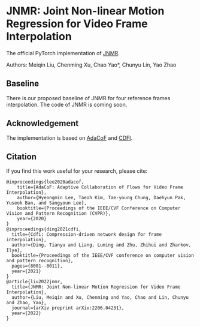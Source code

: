 # JNMR: Joint Non-linear Motion Regression for Video Frame Interpolation

The official PyTorch implementation of [JNMR](https://ieeexplore.ieee.org/abstract/document/10255610).

Authors: Meiqin Liu, Chenming Xu, Chao Yao*, Chunyu Lin, Yao Zhao

## Baseline

There is our proposed baseline of JNMR for four reference frames interpolation. The code of JNMR is coming soon.

## Acknowledgement

The implementation is based on [AdaCoF](https://github.com/HyeongminLEE/AdaCoF-pytorch) and [CDFI](https://github.com/tding1/CDFI).

## Citation

If you find this work useful for your research, please cite:
```
@inproceedings{lee2020adacof,
    title={AdaCoF: Adaptive Collaboration of Flows for Video Frame Interpolation},
    author={Hyeongmin Lee, Taeoh Kim, Tae-young Chung, Daehyun Pak, Yuseok Ban, and Sangyoun Lee},
    booktitle={Proceedings of the IEEE/CVF Conference on Computer Vision and Pattern Recognition (CVPR)},
    year={2020}
}
@inproceedings{ding2021cdfi,
  title={Cdfi: Compression-driven network design for frame interpolation},
  author={Ding, Tianyu and Liang, Luming and Zhu, Zhihui and Zharkov, Ilya},
  booktitle={Proceedings of the IEEE/CVF conference on computer vision and pattern recognition},
  pages={8001--8011},
  year={2021}
}
@article{liu2022jnmr,
  title={JNMR: Joint Non-linear Motion Regression for Video Frame Interpolation},
  author={Liu, Meiqin and Xu, Chenming and Yao, Chao and Lin, Chunyu and Zhao, Yao},
  journal={arXiv preprint arXiv:2206.04231},
  year={2022}
}
```
